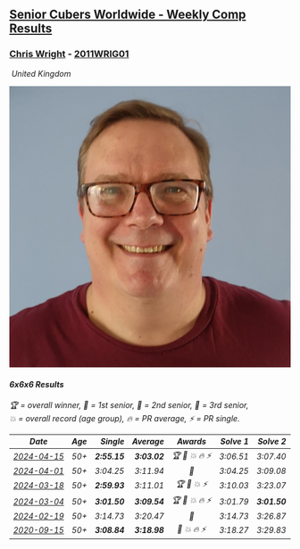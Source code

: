<style>table {white-space: nowrap;}</style>
<link rel="stylesheet" type="text/css" href="/scw-comp/css/flags.css" />

## [Senior Cubers Worldwide - Weekly Comp Results](/scw-comp/results/)
### [Chris Wright](README.md) - [2011WRIG01](https://www.worldcubeassociation.org/persons/2011WRIG01?event=666)

<i class="flag flag-GB" />&nbsp;United Kingdom

![Chris Wright](1538411763.jpg)

#### 6x6x6 Results

<span style="white-space: nowrap;">🏆 = overall winner</span>, <span style="white-space: nowrap;">🥇 = 1st senior</span>, <span style="white-space: nowrap;">🥈 = 2nd senior</span>, <span style="white-space: nowrap;">🥉 = 3rd senior</span>, <span style="white-space: nowrap;">💥 = overall record (age group)</span>, <span style="white-space: nowrap;">🔥 = PR average</span>, <span style="white-space: nowrap;">⚡ = PR single</span>.

| Date | Age | Single | Average | Awards | Solve 1 | Solve 2 | Solve 3 | Video |
| :--: | :--: | --: | --: | :--: | --: | --: | --: | :-- |
| [2024-04-15](../../results/2024-04-15/666.md) | 50+ | **2:55.15** | **3:03.02** | 🏆 🥇 💥 🔥 ⚡ | 3:06.51 | 3:07.40 | **2:55.15** | [Desktop](https://www.facebook.com/events/824973009507415/permalink/830877468916969) / [Mobile](https://m.facebook.com/events/824973009507415?view=permalink&id=830877468916969) |
| [2024-04-01](../../results/2024-04-01/666.md) | 50+ | 3:04.25 | 3:11.94 | 🥈 | 3:04.25 | 3:09.08 | 3:22.48 | [Desktop](https://www.facebook.com/events/3767623586842150/permalink/3774694172801758) / [Mobile](https://m.facebook.com/events/3767623586842150?view=permalink&id=3774694172801758) |
| [2024-03-18](../../results/2024-03-18/666.md) | 50+ | **2:59.93** | 3:11.01 | 🏆 🥇 💥 ⚡ | 3:10.03 | 3:23.07 | **2:59.93** | [Desktop](https://www.facebook.com/events/386186517521787/permalink/392243636916075) / [Mobile](https://m.facebook.com/events/386186517521787?view=permalink&id=392243636916075) |
| [2024-03-04](../../results/2024-03-04/666.md) | 50+ | **3:01.50** | **3:09.54** | 🏆 🥇 💥 🔥 ⚡ | 3:01.79 | **3:01.50** | 3:25.33 | [Desktop](https://www.facebook.com/events/3564311457163699/permalink/3567253930202785) / [Mobile](https://m.facebook.com/events/3564311457163699?view=permalink&id=3567253930202785) |
| [2024-02-19](../../results/2024-02-19/666.md) | 50+ | 3:14.73 | 3:20.47 | 🥈 | 3:14.73 | 3:26.87 | 3:19.82 | [Desktop](https://www.facebook.com/events/937364477878870/permalink/939207727694545) / [Mobile](https://m.facebook.com/events/937364477878870?view=permalink&id=939207727694545) |
| [2020-09-15](../../results/2020-09-15/666.md) | 50+ | **3:08.84** | **3:18.98** | 🥈 💥 🔥 ⚡ | 3:18.27 | 3:29.83 | **3:08.84** | [Desktop](https://www.facebook.com/christopher.wright.94617999/videos/10157647342012874) / [Mobile](https://m.facebook.com/christopher.wright.94617999/videos/10157647342012874) |


<!-- Global site tag (gtag.js) - Google Analytics -->
<script async src="https://www.googletagmanager.com/gtag/js?id=UA-86348435-3"></script>
<script>window.dataLayer = window.dataLayer || []; function gtag() {dataLayer.push(arguments);} gtag('js', new Date()); gtag('config', 'UA-86348435-3');</script>
